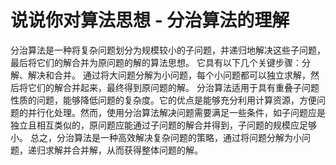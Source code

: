# 说说你对算法思想 - 分治算法的理解
分治算法是一种将复杂问题划分为规模较小的子问题，并递归地解决这些子问题，最后将它们的解合并为原问题的解的算法思想。
它具有以下几个关键步骤：分解、解决和合并。
通过将大问题分解为小问题，每个小问题都可以独立求解，然后将它们的解合并起来，最终得到原问题的解。
分治算法适用于具有重叠子问题性质的问题，能够降低问题的复杂度。它的优点是能够充分利用计算资源，方便问题的并行化处理。然而，使用分治算法解决问题需要满足一些条件，如子问题应是独立且相互类似的，原问题应能通过子问题的解合并得到，子问题的规模应足够小。
总之，分治算法是一种高效解决复杂问题的策略，通过将问题分解为小问题，递归求解并合并解，从而获得整体问题的解。
